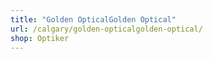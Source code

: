 ```yaml
---
title: "Golden OpticalGolden Optical"
url: /calgary/golden-opticalgolden-optical/
shop: Optiker
---
```

